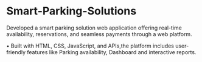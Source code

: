 # Smart-Parking-Solutions
 Developed a smart parking solution web application offering real-time availability, reservations, and seamless  payments through a web platform. 
 
 • Built with HTML, CSS, JavaScript, and APIs,the platform includes user-friendly features like Parking  availability, Dashboard and interactive reports.
